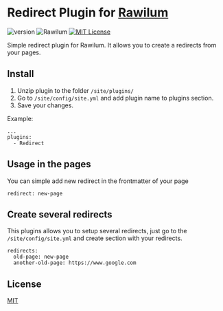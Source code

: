 # Redirect Plugin for [Rawilum](http://fansoro.org/)
![version](https://img.shields.io/badge/version-1.0.0-brightgreen.svg?style=flat-square "Version")
![Rawilum](https://img.shields.io/badge/Rawilum-1.x-green.svg?style=flat-square "Fansoro Version")
[![MIT License](https://img.shields.io/badge/license-MIT-blue.svg?style=flat-square)](https://github.com/pafnuty-fansoro-plugins/fansoro-plugin-breadcrumb/blob/master/LICENSE)

Simple redirect plugin for Rawilum. It allows you to create a redirects from your pages.

## Install
1. Unzip plugin to the folder `/site/plugins/`
2. Go to `/site/config/site.yml` and add plugin name to plugins section.
3. Save your changes.

Example:
```
...
plugins:
  - Redirect
```

## Usage in the pages
You can simple add new redirect in the frontmatter of your page
```
redirect: new-page
```

## Create several redirects
This plugins allows you to setup several redirects, just go to the `/site/config/site.yml` and create section with your redirects.
```
redirects: 
  old-page: new-page
  another-old-page: https://www.google.com
```

## License 
[MIT](https://github.com/rawilum-plugins/redirect/blob/master/LICENSE)
